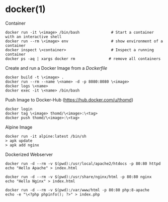 
# docker(1)

Container

    docker run -it \<image> /bin/bash              # Start a container with an interactive shell
    docker run --rm \<image> env                   # show environment of a container
    docker inspect \<container>                    # Inspect a running container
    docker ps -aq | xargs docker rm               # remove all containers

Create and run a Docker Image from a _Dockerfile_

    docker build -t \<image> .
    docker run --rm --name \<name> -d -p 8080:8080 \<image>
    docker logs \<name>
    docker exec -it \<name> /bin/bash 

Push Image to Docker-Hub (https://hub.docker.com/u/thomd)

    docker login
    docker tag \<image> thomd/\<image>:\<tag>
    docker push thomd/\<image>:\<tag>

Alpine Image

    docker run -it alpine:latest /bin/sh
    > apk update
    > apk add nginx

Dockerized Webserver

    docker run -d --rm -v $(pwd):/usr/local/apache2/htdocs -p 80:80 httpd
    echo "Hello Apache" > index.html

    docker run -d --rm -v $(pwd):/usr/share/nginx/html -p 80:80 nginx
    echo "Hello Nginx" > index.html

    docker run -d --rm -v $(pwd):/var/www/html -p 80:80 php:8-apache
    echo -e "\<?php phpinfo(); ?>" > index.php
